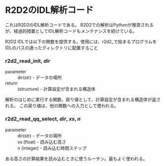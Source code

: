 # R2D2のIDL解析コード

これはR2D2のIDL解析コードである。
R2D2での解析はPythonが推奨されるが、経過的措置としてIDL解析コードもメンテナンスを続けている。

R2D2 IDLでは以下の関数を提供する。使用には、r2d2_で始まるプログラムをIDLのパスの通ったディレクトリに配置すること

### r2d2_read_init, *dir*

<dl>
<dt>parameter</dt>
 <dd>dir(str) - データの場所</dd>
<dt>return</dt>
<dd>(structure) - 計算設定が含まれる構造体</dd>
</dl>

解析のはじめに実行する関数。戻り値として、計算設定が含まれる構造体が返される。
この戻り値は、他の関数への入力として使われる。

### r2d2_read_qq_select, *dir*, *xs*, *n*

<dt>parameter</dt> 
<dd>dir(str) - データの場所</dd>
<dd>xs (float) - 読み込む高さ</dd>
<dd>n (integer) - 読み込む時間ステップ</dd>

ある高さの計算結果を読み込むときに使うルーチン。最もよく使われる。